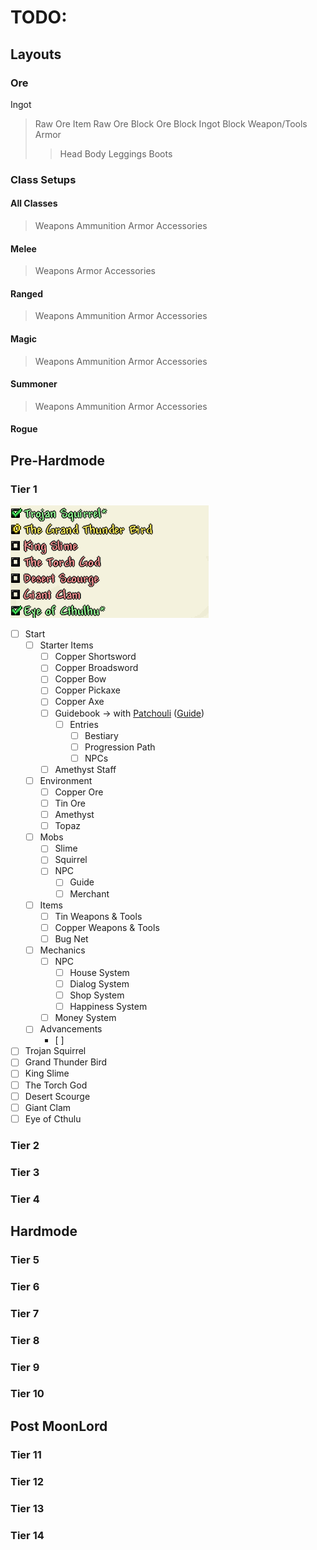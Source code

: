 # TODO:
## Layouts
### Ore
Ingot
>Raw Ore Item
>Raw Ore Block
>Ore Block
>Ingot Block
>Weapon/Tools
>Armor
>>Head
>>Body
>>Leggings
>>Boots
### Class Setups
#### All Classes
>Weapons
>Ammunition
>Armor
>Accessories
#### Melee
>Weapons
>Armor
>Accessories
#### Ranged
>Weapons
>Ammunition
>Armor
>Accessories
#### Magic
>Weapons
>Ammunition
>Armor
>Accessories
#### Summoner
>Weapons
>Ammunition
>Armor
>Accessories
#### Rogue


## Pre-Hardmode
### Tier 1
![tier1-img](img/tiers_template/tier1.png)

 - [ ] Start
	 - [ ] Starter Items
		 - [ ] Copper Shortsword
		 - [ ] Copper Broadsword
		 - [ ] Copper Bow
		 - [ ] Copper Pickaxe
		 - [ ] Copper Axe
		 - [ ] Guidebook &#8594; with [Patchouli](https://github.com/VazkiiMods/Patchouli) ([Guide](https://vazkiimods.github.io/Patchouli/docs/patchouli-basics/getting-started/))
			 - [ ] Entries
				 - [ ] Bestiary
				 - [ ] Progression Path
				 - [ ] NPCs
		 - [ ] Amethyst Staff
	- [ ] Environment
		- [ ] Copper Ore
		- [ ] Tin Ore 
		- [ ] Amethyst
		- [ ] Topaz
	 - [ ] Mobs
		 - [ ] Slime
		 - [ ]  Squirrel
		 - [ ] NPC
			 - [ ] Guide
			 - [ ] Merchant
	 - [ ] Items
		 - [ ] Tin Weapons & Tools
		 - [ ] Copper Weapons & Tools
		 - [ ] Bug Net
	 - [ ] Mechanics
		 - [ ] NPC
			 - [ ] House System
			 - [ ] Dialog System
			 - [ ] Shop System
			 - [ ] Happiness System
		 - [ ] Money System
	 - [ ] Advancements
		 - [ ] 
 - [ ] Trojan Squirrel
 - [ ] Grand Thunder Bird
 - [ ] King Slime
 - [ ] The Torch God
 - [ ] Desert Scourge
 - [ ] Giant Clam
 - [ ] Eye of Cthulu

### Tier 2
### Tier 3
### Tier 4
## Hardmode
### Tier 5
### Tier 6
### Tier 7
### Tier 8
### Tier 9
### Tier 10
## Post MoonLord
### Tier 11
### Tier 12
### Tier 13
### Tier 14


<!--stackedit_data:
eyJoaXN0b3J5IjpbMTYyNDA4NDEyMiwtMjEwNjQ0OTI0NywtOT
gyODY2MjUwLDc1MzcxOTcyNiwtMzE2Mzc3OTM2LC0xNzU2MjUz
MzY5LDIwNjM4NDQzNiwtMTE2NzQ0MTMzMCwxMjA0MzA1NTgsMT
k5MDgyODQwMiwtNTU4NzQyNjUyLC04NjY1Nzk4NTksLTUxNTAz
ODUyMSwxNDc3MzM3NzE3LDY2ODI2OTE1MywtNzU3OTE4OTcsLT
k2NjcxMTY1OSwtMjEyODY5Mzg3NiwtMTQ2ODg1MTA1NiwtMTE4
NzczNjUxXX0=
-->